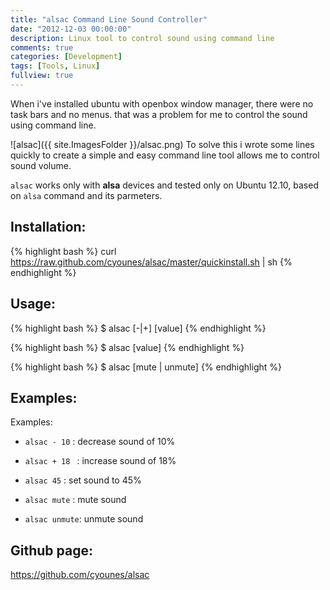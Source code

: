 ```yaml
---
title: "alsac Command Line Sound Controller"
date: "2012-12-03 00:00:00"
description: Linux tool to control sound using command line
comments: true
categories: [Development]
tags: [Tools, Linux]
fullview: true
---
```



When i've installed ubuntu with openbox window manager, there were no task bars and no menus. that was a problem for me to control the sound using command line.

![alsac]({{ site.ImagesFolder }}/alsac.png) To solve this i wrote some lines quickly to create a simple and easy command line tool allows me to control sound volume.

`alsac` works only with **alsa** devices and tested only on Ubuntu 12.10, based on
`alsa` command and its parmeters.

## Installation:

{% highlight bash %}
curl https://raw.github.com/cyounes/alsac/master/quickinstall.sh | sh 
{% endhighlight %}

## Usage: 
{% highlight bash %}
$ alsac [-|+] [value]
{% endhighlight %}

{% highlight bash %}
$ alsac [value] 
{% endhighlight %}

{% highlight bash %}
$ alsac [mute | unmute]
{% endhighlight %}

## Examples:

Examples: 

+ `alsac - 10`  : decrease sound of 10% 

+ `alsac + 18 ` : increase sound of 18% 

+ `alsac 45`    : set sound to 45% 

+ `alsac mute`  : mute sound 

+ `alsac unmute`: unmute sound

## Github page:
https://github.com/cyounes/alsac

